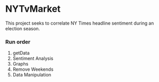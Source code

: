 # NYTvMarket
This project seeks to correlate NY Times headline sentiment during an election season.
### Run order
<ol>
<li>getData</li>
<li>Sentiment Analysis</li>
<li>Graphs</li>
<li>Remove Weekends</li>
<li>Data Manipulation</li>
</ol>